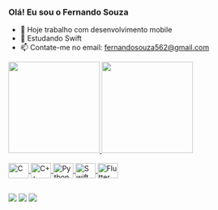 ### Olá! Eu sou o Fernando Souza

- 🔭 Hoje trabalho com desenvolvimento mobile
- 🌱 Estudando Swift
- 📫 Contate-me no email: fernandosouza562@gmail.com

<div>
  <a href="https://github.com/fernandosouz7">
  <img height="180em" src="https://github-readme-stats.vercel.app/api?username=fernandosouz7&show_icons=true&theme=dark&include_all_commits=true&count_private=true"/>
  <img height="180em" src="https://github-readme-stats.vercel.app/api/top-langs/?username=fernandosouz7&layout=compact&langs_count=7&theme=dark"/>
</div>
<div style="display: inline_block"><br>
  <img align="center" alt="C" height="30" width="40" src="https://icongr.am/devicon/c-original.svg?size=128&color=currentColor">
  <img align="center" alt="C++" height="30" width="40" src="https://icongr.am/devicon/cplusplus-original.svg?size=128&color=currentColor">
  <img align="center" alt="Python" height="30" width="40" src="https://icongr.am/devicon/python-original.svg?size=128&color=currentColor">
  <img align="center" alt="Swift" height="30" width="40" src="https://icongr.am/devicon/swift-original.svg?size=128&color=currentColor">
    <img align="center" alt="Flutter" height="30" width="40" src="https://img.icons8.com/color/48/000000/flutter.png">
</div>

  ##
  
<div> 
  <a href="https://www.instagram.com/fernandosouz7/" target="_blank"><img src="https://img.shields.io/badge/-Instagram-%23E4405F?style=for-the-badge&logo=instagram&logoColor=white" target="_blank"></a>
  <a href = "mailto:fernandosouza562@gmail.com"><img src="https://img.shields.io/badge/-Gmail-%23333?style=for-the-badge&logo=gmail&logoColor=white" target="_blank"></a>
  <a href="https://www.linkedin.com/in/fernando-souza-0a104546/" target="_blank"><img src="https://img.shields.io/badge/-LinkedIn-%230077B5?style=for-the-badge&logo=linkedin&logoColor=white" target="_blank"></a> 
</div>
